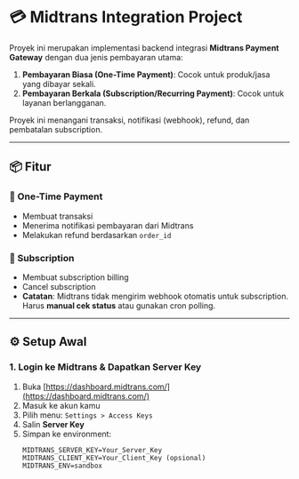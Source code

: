 # 💳 Midtrans Integration Project

Proyek ini merupakan implementasi backend integrasi **Midtrans Payment Gateway** dengan dua jenis pembayaran utama:

1. **Pembayaran Biasa (One-Time Payment)**: Cocok untuk produk/jasa yang dibayar sekali.
2. **Pembayaran Berkala (Subscription/Recurring Payment)**: Cocok untuk layanan berlangganan.

Proyek ini menangani transaksi, notifikasi (webhook), refund, dan pembatalan subscription.

---

## 📦 Fitur

### 🔹 One-Time Payment
- Membuat transaksi
- Menerima notifikasi pembayaran dari Midtrans
- Melakukan refund berdasarkan `order_id`

### 🔸 Subscription
- Membuat subscription billing 
- Cancel subscription
- **Catatan**: Midtrans tidak mengirim webhook otomatis untuk subscription. Harus **manual cek status** atau gunakan cron polling.

---

## ⚙️ Setup Awal

### 1. Login ke Midtrans & Dapatkan Server Key
1. Buka [https://dashboard.midtrans.com/](https://dashboard.midtrans.com/)
2. Masuk ke akun kamu
3. Pilih menu: `Settings > Access Keys`
4. Salin **Server Key**
5. Simpan ke environment:
   ```env
   MIDTRANS_SERVER_KEY=Your_Server_Key
   MIDTRANS_CLIENT_KEY=Your_Client_Key (opsional)
   MIDTRANS_ENV=sandbox

